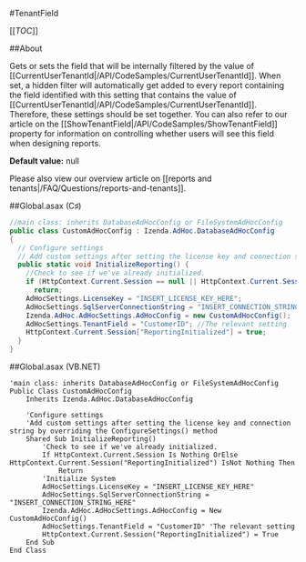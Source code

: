 #TenantField

[[_TOC_]]

##About

Gets or sets the field that will be internally filtered by the value of [[CurrentUserTenantId|/API/CodeSamples/CurrentUserTenantId]]. When set, a hidden filter will automatically get added to every report containing the field identified with this setting that contains the value of [[CurrentUserTenantId|/API/CodeSamples/CurrentUserTenantId]]. Therefore, these settings should be set together. You can also refer to our article on the [[ShowTenantField|/API/CodeSamples/ShowTenantField]] property for information on controlling whether users will see this field when designing reports.

**Default value:** null

Please also view our overview article on [[reports and tenants|/FAQ/Questions/reports-and-tenants]].

##Global.asax (C♯)

```csharp
//main class: inherits DatabaseAdHocConfig or FileSystemAdHocConfig
public class CustomAdHocConfig : Izenda.AdHoc.DatabaseAdHocConfig
{
  // Configure settings
  // Add custom settings after setting the license key and connection string by overriding the ConfigureSettings() method
  public static void InitializeReporting() {
    //Check to see if we've already initialized.
    if (HttpContext.Current.Session == null || HttpContext.Current.Session["ReportingInitialized"] != null)
      return;
    AdHocSettings.LicenseKey = "INSERT_LICENSE_KEY_HERE";
    AdHocSettings.SqlServerConnectionString = "INSERT_CONNECTION_STRING_HERE";
    Izenda.AdHoc.AdHocSettings.AdHocConfig = new CustomAdHocConfig();
    AdHocSettings.TenantField = "CustomerID"; //The relevant setting
    HttpContext.Current.Session["ReportingInitialized"] = true;
  }
}
```

##Global.asax (VB.NET)

```visualbasic
'main class: inherits DatabaseAdHocConfig or FileSystemAdHocConfig
Public Class CustomAdHocConfig
    Inherits Izenda.AdHoc.DatabaseAdHocConfig

    'Configure settings
    'Add custom settings after setting the license key and connection string by overriding the ConfigureSettings() method
    Shared Sub InitializeReporting()
        'Check to see if we've already initialized.
        If HttpContext.Current.Session Is Nothing OrElse HttpContext.Current.Session("ReportingInitialized") IsNot Nothing Then
            Return
        'Initialize System
        AdHocSettings.LicenseKey = "INSERT_LICENSE_KEY_HERE"
        AdHocSettings.SqlServerConnectionString = "INSERT_CONNECTION_STRING_HERE"
        Izenda.AdHoc.AdHocSettings.AdHocConfig = New CustomAdHocConfig()
        AdHocSettings.TenantField = "CustomerID" 'The relevant setting
        HttpContext.Current.Session("ReportingInitialized") = True
    End Sub
End Class
```